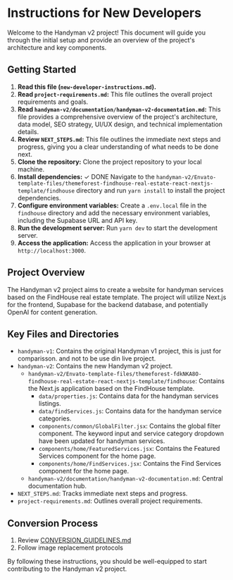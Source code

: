 # Instructions for New Developers

Welcome to the Handyman v2 project! This document will guide you through the initial setup and provide an overview of the project's architecture and key components.

## Getting Started

1.  **Read this file (`new-developer-instructions.md`).**
2.  **Read `project-requirements.md`:** This file outlines the overall project requirements and goals.
3.  **Read `handyman-v2/documentation/handyman-v2-documentation.md`:** This file provides a comprehensive overview of the project's architecture, data model, SEO strategy, UI/UX design, and technical implementation details.
4.  **Review `NEXT_STEPS.md`:** This file outlines the immediate next steps and progress, giving you a clear understanding of what needs to be done next.
5.  **Clone the repository:** Clone the project repository to your local machine.
6.  **Install dependencies:** ✓ DONE Navigate to the `handyman-v2/Envato-template-files/themeforest-findhouse-real-estate-react-nextjs-template/findhouse` directory and run `yarn install` to install the project dependencies.
7.  **Configure environment variables:** Create a `.env.local` file in the `findhouse` directory and add the necessary environment variables, including the Supabase URL and API key.
8.  **Run the development server:** Run `yarn dev` to start the development server.
9.  **Access the application:** Access the application in your browser at `http://localhost:3000`.

## Project Overview

The Handyman v2 project aims to create a website for handyman services based on the FindHouse real estate template. The project will utilize Next.js for the frontend, Supabase for the backend database, and potentially OpenAI for content generation.

## Key Files and Directories

*   `handyman-v1`: Contains the original Handyman v1 project, this is just for comparisson. and not to be use din live project.
*   `handyman-v2`: Contains the new Handyman v2 project.
    *   `handyman-v2/Envato-template-files/themeforest-fdkNKA8O-findhouse-real-estate-react-nextjs-template/findhouse`: Contains the Next.js application based on the FindHouse template.
        *   `data/properties.js`: Contains data for the handyman services listings.
        *   `data/findServices.js`: Contains data for the handyman service categories.
        *   `components/common/GlobalFilter.jsx`: Contains the global filter component. The keyword input and service category dropdown have been updated for handyman services.
        *   `components/home/FeaturedServices.jsx`: Contains the Featured Services component for the home page.
        *   `components/home/FindServices.jsx`: Contains the Find Services component for the home page.
    *   `handyman-v2/documentation/handyman-v2-documentation.md`: Central documentation hub.
*   `NEXT_STEPS.md`: Tracks immediate next steps and progress.
*   `project-requirements.md`: Outlines overall project requirements.

## Conversion Process
1. Review [CONVERSION_GUIDELINES.md](cci:7://file:///C:/Users/IvoD/repos/lead-gen-handyman/handyman-v2/CONVERSION_GUIDELINES.md)
2. Follow image replacement protocols

By following these instructions, you should be well-equipped to start contributing to the Handyman v2 project.
